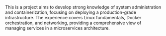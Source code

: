 This is a project aims to develop strong knowledge of system administration and containerization, focusing on deploying a production-grade infrastructure. The experience covers Linux fundamentals, Docker orchestration, and networking, providing a comprehensive view of managing services in a microservices architecture.

